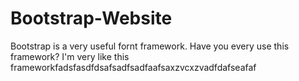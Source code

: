Bootstrap-Website
=======================================================
Bootstrap is a very useful fornt framework.
Have you every use this framework?
I'm very like this frameworkfadsfasdfdsafsadfsadfaafsaxzvcxzvadfdafseafaf
